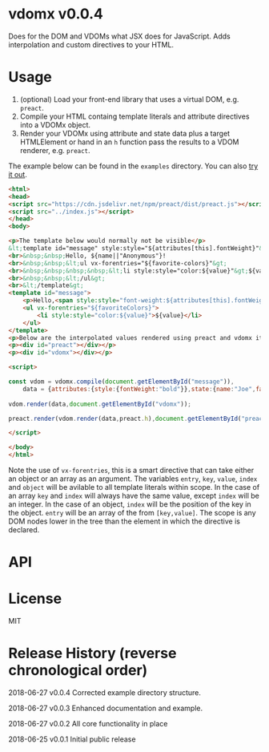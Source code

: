 # vdomx v0.0.4

Does for the DOM and VDOMs what JSX does for JavaScript. Adds interpolation and custom directives to your HTML.

# Usage

1) (optional) Load your front-end library that uses a virtual DOM, e.g. `preact`.
3) Compile your HTML containg template literals and attribute directives into a VDOMx object.
4) Render your VDOMx using attribute and state data plus a target HTMLElement or hand in an `h` function pass the results to a VDOM renderer, e.g. `preact`.


The example below can be found in the `examples` directory. You can also <a href="https://anywhichway.github.io/vdomx/examples/preact.html" target="_blank">try it out</a>. 

```html
<html>
<head>
<script src="https://cdn.jsdelivr.net/npm/preact/dist/preact.js"></script>
<script src="../index.js"></script>
</head>
<body>

<p>The template below would normally not be visible</p>
&lt;template id="message" style:style="${attributes[this].fontWeight}"&gt;
<br>&nbsp;&nbsp;Hello, ${name||"Anonymous"}!
<br>&nbsp;&nbsp;&lt;ul vx-forentries="${favorite-colors}"&gt;
<br>&nbsp;&nbsp;&nbsp;&nbsp;&lt;li style:style="color:${value}"&gt;${value}&lt;/li&gt;
<br>&nbsp;&nbsp;&lt;/ul&gt;
<br>&lt;/template&gt;
<template id="message">
	<p>Hello,<span style:style="font-weight:${attributes[this].fontWeight}">&nbsp;${name||"Anonymous"}!</span></p>
	<ul vx-forentries="${favoriteColors}">
		<li style:style="color:${value}">${value}</li>
	</ul>
</template>
<p>Below are the interpolated values rendered using preact and vdomx itself with {attributes:{style:{fontWeight:"bold"}},state:{name:"Joe",favoriteColors:["blue","green"]}} as the replacement object.</p>
<p><div id="preact"></div></p>
<p><div id="vdomx"></div></p>

<script>

const vdom = vdomx.compile(document.getElementById("message")),
	data = {attributes:{style:{fontWeight:"bold"}},state:{name:"Joe",favoriteColors:["blue","green"]}};
	
vdom.render(data,document.getElementById("vdomx"));

preact.render(vdom.render(data,preact.h),document.getElementById("preact"));

</script>

</body>
</html>
```

Note the use of `vx-forentries`, this is a smart directive that can take either an object or an array as an argument. The variables `entry`, `key`, `value`, `index` and `object` will be avilable to all template literals within scope. In the case of an array `key` and `index` will always have the same value, except `index` will be an integer. In the case of an object, `index` will be the position of the key in the object. `entry` will be an array of the from `[key,value]`. The scope is any DOM nodes lower in the tree than the element in which the directive is declared.

# API



# License

MIT

# Release History (reverse chronological order)

2018-06-27 v0.0.4 Corrected example directory structure.

2018-06-27 v0.0.3 Enhanced documentation and example.

2018-06-27 v0.0.2 All core functionality in place

2018-06-25 v0.0.1 Initial public release
